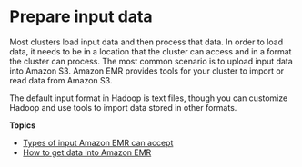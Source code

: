 # Prepare input data<a name="emr-plan-input"></a>

Most clusters load input data and then process that data\. In order to load data, it needs to be in a location that the cluster can access and in a format the cluster can process\. The most common scenario is to upload input data into Amazon S3\. Amazon EMR provides tools for your cluster to import or read data from Amazon S3\.

The default input format in Hadoop is text files, though you can customize Hadoop and use tools to import data stored in other formats\. 

**Topics**
+ [Types of input Amazon EMR can accept](emr-plan-input-accept.md)
+ [How to get data into Amazon EMR](emr-plan-get-data-in.md)
